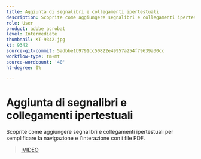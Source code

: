 ```yaml
---
title: Aggiunta di segnalibri e collegamenti ipertestuali
description: Scoprite come aggiungere segnalibri e collegamenti ipertestuali per semplificare la navigazione e l’interazione con i file PDF
role: User
product: adobe acrobat
level: Intermediate
thumbnail: KT-9342.jpg
kt: 9342
source-git-commit: 5adbbe1b9791cc50822e49957a254f79639a30cc
workflow-type: tm+mt
source-wordcount: '40'
ht-degree: 0%

---
```


# Aggiunta di segnalibri e collegamenti ipertestuali

Scoprite come aggiungere segnalibri e collegamenti ipertestuali per semplificare la navigazione e l’interazione con i file PDF.

>[!VIDEO](https://video.tv.adobe.com/v/340837?hidetitle=true)